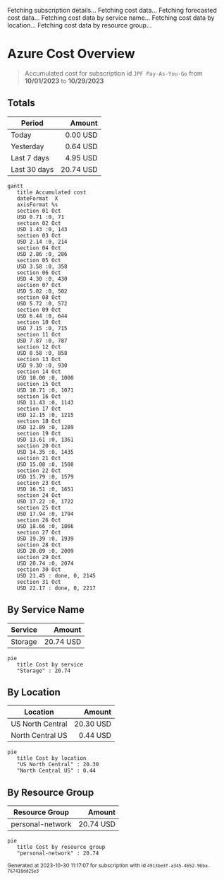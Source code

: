 Fetching subscription details...
Fetching cost data...
Fetching forecasted cost data...
Fetching cost data by service name...
Fetching cost data by location...
Fetching cost data by resource group...
# Azure Cost Overview

> Accumulated cost for subscription id `JPF Pay-As-You-Go` from **10/01/2023** to **10/29/2023**

## Totals

|Period|Amount|
|---|---:|
|Today|0.00 USD|
|Yesterday|0.64 USD|
|Last 7 days|4.95 USD|
|Last 30 days|20.74 USD|

```mermaid
gantt
   title Accumulated cost
   dateFormat  X
   axisFormat %s
   section 01 Oct
   USD 0.71 :0, 71
   section 02 Oct
   USD 1.43 :0, 143
   section 03 Oct
   USD 2.14 :0, 214
   section 04 Oct
   USD 2.86 :0, 286
   section 05 Oct
   USD 3.58 :0, 358
   section 06 Oct
   USD 4.30 :0, 430
   section 07 Oct
   USD 5.02 :0, 502
   section 08 Oct
   USD 5.72 :0, 572
   section 09 Oct
   USD 6.44 :0, 644
   section 10 Oct
   USD 7.15 :0, 715
   section 11 Oct
   USD 7.87 :0, 787
   section 12 Oct
   USD 8.58 :0, 858
   section 13 Oct
   USD 9.30 :0, 930
   section 14 Oct
   USD 10.00 :0, 1000
   section 15 Oct
   USD 10.71 :0, 1071
   section 16 Oct
   USD 11.43 :0, 1143
   section 17 Oct
   USD 12.15 :0, 1215
   section 18 Oct
   USD 12.89 :0, 1289
   section 19 Oct
   USD 13.61 :0, 1361
   section 20 Oct
   USD 14.35 :0, 1435
   section 21 Oct
   USD 15.08 :0, 1508
   section 22 Oct
   USD 15.79 :0, 1579
   section 23 Oct
   USD 16.51 :0, 1651
   section 24 Oct
   USD 17.22 :0, 1722
   section 25 Oct
   USD 17.94 :0, 1794
   section 26 Oct
   USD 18.66 :0, 1866
   section 27 Oct
   USD 19.39 :0, 1939
   section 28 Oct
   USD 20.09 :0, 2009
   section 29 Oct
   USD 20.74 :0, 2074
   section 30 Oct
   USD 21.45 : done, 0, 2145
   section 31 Oct
   USD 22.17 : done, 0, 2217
```

## By Service Name

|Service|Amount|
|---|---:|
|Storage|20.74 USD|

```mermaid
pie
   title Cost by service
   "Storage" : 20.74
```

## By Location

|Location|Amount|
|---|---:|
|US North Central|20.30 USD|
|North Central US|0.44 USD|

```mermaid
pie
   title Cost by location
   "US North Central" : 20.30
   "North Central US" : 0.44
```

## By Resource Group

|Resource Group|Amount|
|---|---:|
|personal-network|20.74 USD|

```mermaid
pie
   title Cost by resource group
   "personal-network" : 20.74
```

<sup>Generated at 2023-10-30 11:17:07 for subscription with id `4913be3f-a345-4652-9bba-767418dd25e3`</sup>
